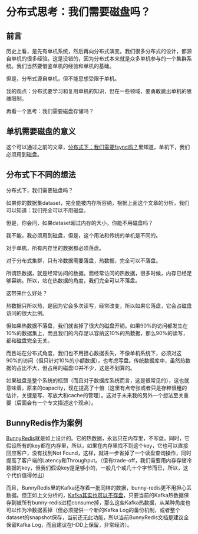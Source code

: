 # 分布式思考：我们需要磁盘吗？

## 前言 

历史上看，是先有单机系统，然后再向分布式演变。我们很多分布式的设计，都源自单机的很多经验。这是没错的，因为分布式本来就是众多单机参与的一个集群系统。我们当然要借鉴单机的经验和单机的基础。

但是，分布式源自单机，但不能思想受限于单机。

我的观点：分布式要学习和复用单机的知识，但在一些领域，要勇敢跳出单机的思维限制。

再看一个思考：我们需要磁盘存储吗？

## 单机需要磁盘的意义

这个可以通过之前的文章，[分布式下：我们需要fsync吗？](do-we-need-fsync.md)里知道，单机下，我们必须用到磁盘。

## 分布式下不同的想法

分布式下，我们需要磁盘吗？

如果你的数据集dataset，完全能被内存所容纳，根据上面这个文章的分析，我们可以知道：我们完全可以不用磁盘。

但是，你会问，如果dataset超过内存的大小，你能不用磁盘吗？

我不能，我必须用到磁盘，但是，这个用法和传统的单机是不同的。

对于单机，所有内存里的数据都必须落盘。

对于分布式集群，只有冷数据需要落盘，热数据，完全可以不落盘。

所谓热数据，就是经常访问的数据。而经常访问的热数据，很多时候，内存已经足够容纳。所以，站在热数据的角度，我们完全可以不落盘。

这带来什么好处？

热数据只所以热，是因为它会多次读写，经常改变，所以如果它落盘，它会占磁盘访问的很大比例。

但如果热数据不落盘，我们就省掉了很大的磁盘开销。如果90%的访问都发生在10%的数据集上，而且我们的内存足以容纳这10%的热数据，那么90%的读写，都和磁盘完全无关。

而且站在分布式角度，我们也不用担心数据丢失，不像单机系统下，必须对这90%的访问（但只针对10%的小额数据），也考虑写盘。传统数据库中，虽然热数据的占比不大，但占用的磁盘IO并不少，这是不划算的。

如果磁盘是整个系统的瓶颈（而且对于数据库系统而言，这是很常见的），这也就意味着，原来的capacity，现在提高了十倍（这里有点夸张或者只是存粹很粗的估计，关键是写、写放大和cache的管理）。这对于未来我的另外一个想法至关重要（后面会有一个专文描述这个观点）。

## BunnyRedis作为案例

[BunnyRedis](https://zhuanlan.zhihu.com/p/392646113)就是如上设计的。它的热数据，永远只在内存里，不写盘。同时，它假设所有的key都在内存里，所以，如果在内存里找不到这个key，它也可以直接回应客户，没有找到Not Found，这样，就进一步省掉了一个读盘查询操作，同时提高了客户端的Latency和Throughput。（但有trade-off，我们需要用内存存储冷数据的key，但我们假设key是足够小的，一般几个或几十个字节而已，所以，这个代价值得付出）

而且，BunnyRedis里的Kafka还存着一批同样的数据，bunny-redis更不用担心丢数据。但正如上文分析的，[Kafka其实也可以不存盘](do-we-need-wal.md)，只要当前的Kafka热数据保存到被所有bunny-redis进程consume掉，那么这些Kafka热数据，从某种角度也可以作为冷数据丢掉（但必须提供一个新的Kafka Log的备份机制，或者整个dataset的snapshot保存，当前还无此功能，所以当前BunnyRedis文档是建议全保留Kafka Log，而且建议在HDD上保留，非常经济）。
